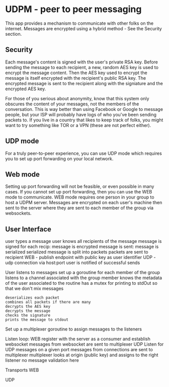 
# UDPM - peer to peer messaging

This app provides a mechanism to communicate with other folks on the internet.
Messages are encrypted using a hybrid method - See the Security section.

## Security

Each message's content is signed with the user's private RSA key.
Before sending the message to each recipient, a new, random AES key
is used to encrypt the message content.
Then the AES key used to encrypt the message is itself encrypted
with the recipient's public RSA key.
The encrypted message is sent to the recipient along with the
signiature and the encrypted AES key.

For those of you serious about anonymity, know that this system only
obscures the content of your messages, not the members of the conversation.
This is way better than using Facebook or Google to message people,
but your ISP will probably have logs of who you've been sending packets to.
If you live in a country that likes to keep track of folks,
you might want to try something like TOR or a VPN (these are not perfect either).

## UDP mode

For a truly peer-to-peer experience, you can use UDP mode which requires you
to set up port forwarding on your local network.

## Web mode

Setting up port forwarding will not be feasible, or even possible in many cases.
If you cannot set up port forwarding, then you can use the WEB mode to communicate.
WEB mode requires one person in your group to host a UDPM server.
Messages are encrypted on each user's machine then sent to the server where
they are sent to each member of the group via websockets.

## User Interface

user types a message
  user knows all recipients of the message
message is signed
for each recip:
  message is encrypted
  message is sent:
    message is serialized
    serialized message is split into packets
    packets are sent to recipient
      WEB - publish endpoint with public key as user identifier
      UDP - udp connection via host:port
user is notified of successful sends

User listens to messages
  set up a goroutine for each member of the group
    listens to a channel associated with the group member
    knows the metadata of the user associated to the routine
    has a mutex for printing to stdOut so that we don't mix messages
    
    deserializes each packet
    combines all packets if there are many
    decrypts the AES key
    decrypts the message
    checks the signature
    prints the message to stdout
  Set up a multiplexer goroutine to assign messages to the listeners

  Listen loop:
    WEB
      register with the server as a consumer and establish websocket
      messages from websocket are sent to multiplexer
    UDP
      Listen for UDP messages on a given port
      messages from connections are sent to multiplexer
  multiplexer
    looks at origin (public key) and assigns to the right listener
    no message validation here

Transports
  WEB
    
  UDP
